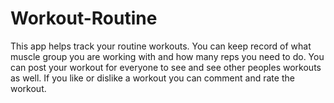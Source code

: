 # Workout-Routine
This app helps track your routine workouts. You can keep record of what muscle group you are working with and how many reps you need to do. You can post your workout for everyone to see and see other peoples workouts as well. If you like or dislike a workout you can comment and rate the workout.
